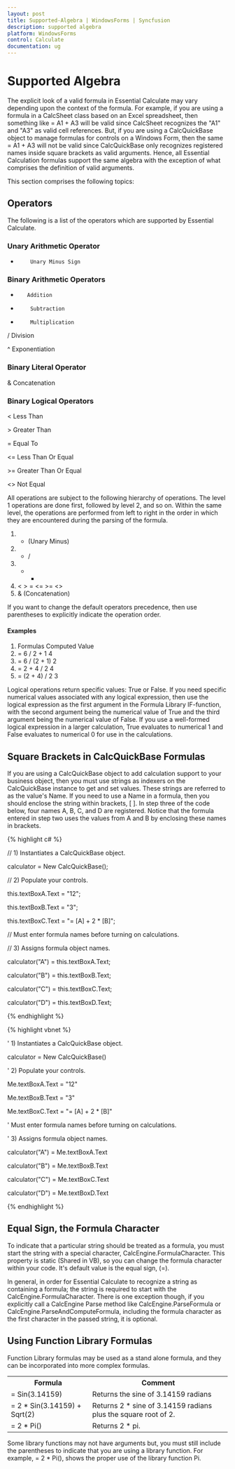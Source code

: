 ```yaml
---
layout: post
title: Supported-Algebra | WindowsForms | Syncfusion
description: supported algebra
platform: WindowsForms
control: Calculate
documentation: ug
---
```


# Supported Algebra

The explicit look of a valid formula in Essential Calculate may vary depending upon the context of the formula. For example, if you are using a formula in a CalcSheet class based on an Excel spreadsheet, then something like = A1 + A3 will be valid since CalcSheet recognizes the "A1" and "A3" as valid cell references. But, if you are using a CalcQuickBase object to manage formulas for controls on a Windows Form, then the same = A1 + A3 will not be valid since CalcQuickBase only recognizes registered names inside square brackets as valid arguments. Hence, all Essential Calculation formulas support the same algebra with the exception of what comprises the definition of valid arguments.

This section comprises the following topics:

## Operators

The following is a list of the operators which are supported by Essential Calculate.



### Unary Arithmetic Operator

-         Unary Minus Sign



### Binary Arithmetic Operators

+        Addition

-         Subtraction

*         Multiplication

/         Division

^        Exponentiation



### Binary Literal Operator

&        Concatenation



### Binary Logical Operators

<        Less Than 

&gt;        Greater Than

=         Equal To

<=       Less Than Or Equal

&gt;=       Greater Than Or Equal

<>       Not Equal



All operations are subject to the following hierarchy of operations. The level 1 operations are done first, followed by level 2, and so on. Within the same level, the operations are performed from left to right in the order in which they are encountered during the parsing of the formula.



1. - (Unary Minus)
2. *    /
3. +    -
4. <   >    =    <=    >=    <>
5. & (Concatenation)



If you want to change the default operators precedence, then use parentheses to explicitly indicate the operation order.



#### Examples



1. Formulas                Computed Value
2. = 6 / 2 + 1                     4
3. = 6 / (2 + 1)                   2
4. = 2 + 4 / 2                     4
5. = (2 + 4) / 2                   3



Logical operations return specific values: True or False. If you need specific numerical values associated with any logical expression, then use the logical expression as the first argument in the Formula Library IF-function, with the second argument being the numerical value of True and the third argument being the numerical value of False. If you use a well-formed logical expression in a larger calculation, True evaluates to numerical 1 and False evaluates to numerical 0 for use in the calculations.

## Square Brackets in CalcQuickBase Formulas

If you are using a CalcQuickBase object to add calculation support to your business object, then you must use strings as indexers on the CalcQuickBase instance to get and set values. These strings are referred to as the value's Name. If you need to use a Name in a formula, then you should enclose the string within brackets, [ ]. In step three of the code below, four names A, B, C, and D are registered. Notice that the formula entered in step two uses the values from A and B by enclosing these names in brackets.




{% highlight c# %}

// 1) Instantiates a CalcQuickBase object.

calculator = New CalcQuickBase();



// 2) Populate your controls.

this.textBoxA.Text = "12";

this.textBoxB.Text = "3";

this.textBoxC.Text = "= [A] + 2 * [B]";



// Must enter formula names before turning on calculations.

// 3) Assigns formula object names.

calculator("A") = this.textBoxA.Text;

calculator("B") = this.textBoxB.Text;

calculator("C") = this.textBoxC.Text;

calculator("D") = this.textBoxD.Text;

{% endhighlight %}

{% highlight vbnet %}

' 1) Instantiates a CalcQuickBase object.

calculator = New CalcQuickBase()



' 2) Populate your controls.

Me.textBoxA.Text = "12"

Me.textBoxB.Text = "3"

Me.textBoxC.Text = "= [A] + 2 * [B]"    



' Must enter formula names before turning on calculations.

' 3) Assigns formula object names.

calculator("A") = Me.textBoxA.Text

calculator("B") = Me.textBoxB.Text

calculator("C") = Me.textBoxC.Text

calculator("D") = Me.textBoxD.Text

{% endhighlight %}


## Equal Sign, the Formula Character

To indicate that a particular string should be treated as a formula, you must start the string with a special character, CalcEngine.FormulaCharacter. This property is static (Shared in VB), so you can change the formula character within your code. It's default value is the equal sign, (=).

In general, in order for Essential Calculate to recognize a string as containing a formula; the string is required to start with the CalcEngine.FormulaCharacter. There is one exception though, if you explicitly call a CalcEngine Parse method like CalcEngine.ParseFormula or CalcEngine.ParseAndComputeFormula, including the formula character as the first character in the passed string, it is optional.

## Using Function Library Formulas

Function Library formulas may be used as a stand alone formula, and they can be incorporated into more complex formulas.



<table>
<tr>
<th>
Formula</th><th>
Comment</th></tr>
<tr>
<td>
= Sin(3.14159)</td><td>
Returns the sine of 3.14159 radians</td></tr>
<tr>
<td>
= 2 * Sin(3.14159) + Sqrt(2)      </td><td>
Returns 2 * sine of 3.14159 radians plus the square root of 2.</td></tr>
<tr>
<td>
  = 2 * Pi()       </td><td>
 Returns 2 * pi.</td></tr>
</table>


Some library functions may not have arguments but, you must still include the parentheses to indicate that you are using a library function. For example, = 2 * Pi(), shows the proper use of the library function Pi.